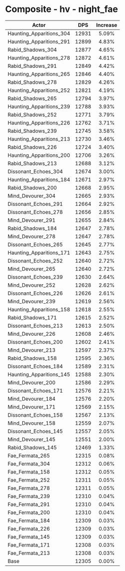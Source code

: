 # Composite - hv - night_fae
| Actor | DPS | Increase |
|---|:---:|:---:|
|Haunting_Apparitions_304|12931|5.09%|
|Haunting_Apparitions_291|12899|4.83%|
|Rabid_Shadows_304|12877|4.65%|
|Haunting_Apparitions_278|12872|4.61%|
|Rabid_Shadows_291|12849|4.42%|
|Haunting_Apparitions_265|12846|4.40%|
|Rabid_Shadows_278|12829|4.26%|
|Haunting_Apparitions_252|12821|4.19%|
|Rabid_Shadows_265|12794|3.97%|
|Haunting_Apparitions_239|12788|3.93%|
|Rabid_Shadows_252|12771|3.79%|
|Haunting_Apparitions_226|12762|3.71%|
|Rabid_Shadows_239|12745|3.58%|
|Haunting_Apparitions_213|12730|3.46%|
|Rabid_Shadows_226|12724|3.40%|
|Haunting_Apparitions_200|12706|3.26%|
|Rabid_Shadows_213|12688|3.12%|
|Dissonant_Echoes_304|12674|3.00%|
|Haunting_Apparitions_184|12671|2.97%|
|Rabid_Shadows_200|12668|2.95%|
|Mind_Devourer_304|12665|2.93%|
|Dissonant_Echoes_291|12664|2.92%|
|Dissonant_Echoes_278|12656|2.85%|
|Mind_Devourer_291|12655|2.84%|
|Rabid_Shadows_184|12647|2.78%|
|Mind_Devourer_278|12647|2.78%|
|Dissonant_Echoes_265|12645|2.77%|
|Haunting_Apparitions_171|12643|2.75%|
|Dissonant_Echoes_252|12640|2.72%|
|Mind_Devourer_265|12640|2.72%|
|Dissonant_Echoes_239|12630|2.64%|
|Mind_Devourer_252|12628|2.62%|
|Dissonant_Echoes_226|12626|2.61%|
|Mind_Devourer_239|12619|2.56%|
|Haunting_Apparitions_158|12618|2.55%|
|Rabid_Shadows_171|12615|2.52%|
|Dissonant_Echoes_213|12613|2.50%|
|Mind_Devourer_226|12608|2.46%|
|Dissonant_Echoes_200|12602|2.41%|
|Mind_Devourer_213|12597|2.37%|
|Rabid_Shadows_158|12595|2.36%|
|Dissonant_Echoes_184|12589|2.31%|
|Haunting_Apparitions_145|12588|2.30%|
|Mind_Devourer_200|12586|2.29%|
|Dissonant_Echoes_171|12576|2.21%|
|Mind_Devourer_184|12576|2.20%|
|Mind_Devourer_171|12569|2.15%|
|Dissonant_Echoes_158|12567|2.13%|
|Mind_Devourer_158|12559|2.07%|
|Dissonant_Echoes_145|12557|2.05%|
|Mind_Devourer_145|12551|2.00%|
|Rabid_Shadows_145|12469|1.33%|
|Fae_Fermata_265|12315|0.08%|
|Fae_Fermata_304|12312|0.06%|
|Fae_Fermata_158|12312|0.05%|
|Fae_Fermata_252|12311|0.05%|
|Fae_Fermata_278|12311|0.05%|
|Fae_Fermata_239|12310|0.04%|
|Fae_Fermata_291|12310|0.04%|
|Fae_Fermata_200|12310|0.04%|
|Fae_Fermata_184|12309|0.03%|
|Fae_Fermata_226|12309|0.03%|
|Fae_Fermata_145|12309|0.03%|
|Fae_Fermata_171|12308|0.03%|
|Fae_Fermata_213|12308|0.03%|
|Base|12305|0.00%|
